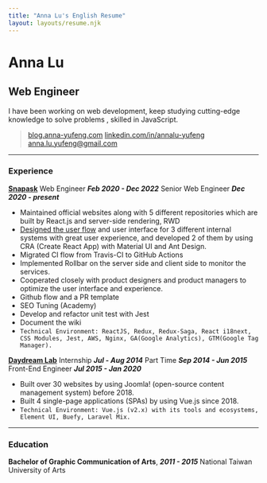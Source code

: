 ```yaml
---
title: "Anna Lu's English Resume"
layout: layouts/resume.njk
---
```


# Anna Lu

## Web Engineer

I have been working on web development, keep studying cutting-edge knowledge to solve problems , skilled in JavaScript.

> [blog.anna-yufeng.com](https://blog.anna-yufeng.com/) 
> [linkedin.com/in/annalu-yufeng](https://www.linkedin.com/in/annalu-yufeng/) 
> [anna.lu.yufeng@gmail.com](mailto:anna.lu.yufeng@gmail.com)

----

### Experience

[**Snapask**](https://snapask.com) 
Web Engineer *__Feb 2020 - Dec 2022__* 
Senior Web Engineer *__Dec 2020 - present__*

- Maintained official websites along with 5 different repositories which are built by React.js and server-side rendering, RWD
- [Designed the user flow](https://uub8n0.axshare.com/) and user interface for 3 different internal systems with great user experience, and developed 2 of them by using CRA (Create React App) with Material UI and Ant Design.
- Migrated CI flow from Travis-CI to GitHub Actions
- Implemented Rollbar on the server side and client side to monitor the services.
- Cooperated closely with product designers and product managers to optimize the user interface and experience.
- Github flow and a PR template
- SEO Tuning (Academy)
- Develop and refactor unit test with Jest
- Document the wiki
- `Technical Environment: ReactJS, Redux, Redux-Saga, React i18next, CSS Modules, Jest, AWS, Nginx, GA(Google Analytics), GTM(Google Tag Manager).`


[**Daydream Lab**](https://www.daydream-lab.com) 
Internship	*__Jul - Aug 2014__*
Part Time *__Sep 2014 - Jun 2015__*
Front-End Engineer *__Jul 2015 - Jan 2020__*

- Built over 30 websites by using Joomla! (open-source content management system) before 2018.
- Built 4 single-page applications (SPAs) by using Vue.js since 2018.
- `Technical Environment: Vue.js (v2.x) with its tools and ecosystems, Element UI, Buefy, Laravel Mix.`

-----

### Education

**Bachelor of Graphic Communication of Arts**, *__2011 - 2015__* 
National Taiwan University of Arts